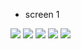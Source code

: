 * screen 1
<img src ="https://github.com/ShoaibMukhtar/mad-035/blob/main/untitled1/screenshots/1.jpg">
<img src ="https://github.com/ShoaibMukhtar/mad-035/blob/main/untitled1/screenshots/2.jpg">
<img src ="https://github.com/ShoaibMukhtar/mad-035/blob/main/untitled1/screenshots/3.jpg">
<img src ="https://github.com/ShoaibMukhtar/mad-035/blob/main/untitled1/screenshots/4.jpg">
<img src ="https://github.com/ShoaibMukhtar/mad-035/blob/main/untitled1/screenshots/5.jpg">
